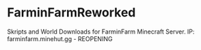 # FarminFarmReworked
Skripts and World Downloads for FarminFarm Minecraft Server. IP: farminfarm.minehut.gg - REOPENING
